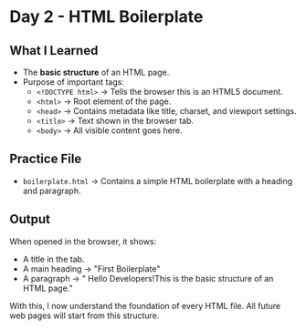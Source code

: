 # Day 2 - HTML Boilerplate

## What I Learned
- The **basic structure** of an HTML page.
- Purpose of important tags:
  - `<!DOCTYPE html>` → Tells the browser this is an HTML5 document.
  - `<html>` → Root element of the page.
  - `<head>` → Contains metadata like title, charset, and viewport settings.
  - `<title>` → Text shown in the browser tab.
  - `<body>` → All visible content goes here.

##  Practice File
- `boilerplate.html` → Contains a simple HTML boilerplate with a heading and paragraph.

##  Output
When opened in the browser, it shows:
- A title in the tab.
- A main heading → "First Boilerplate"
- A paragraph → " Hello Developers!This is the basic structure of an HTML page."



With this, I now understand the foundation of every HTML file. All future web pages will start from this structure.
